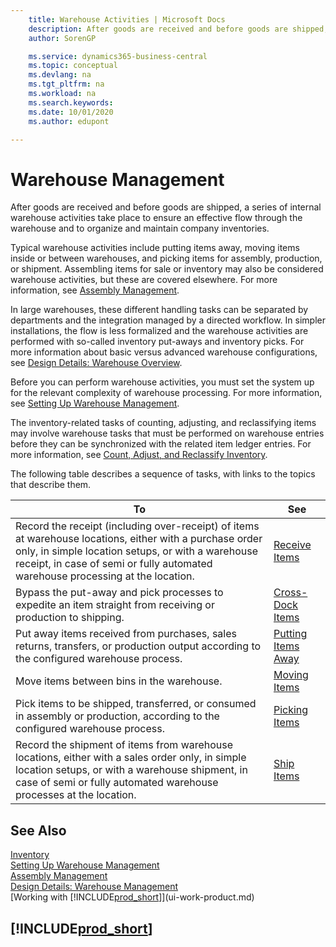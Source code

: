 ```yaml
---
    title: Warehouse Activities | Microsoft Docs
    description: After goods are received and before goods are shipped, a series of internal warehouse activities take place to ensure an effective flow through the warehouse and to organize and maintain company inventories.
    author: SorenGP

    ms.service: dynamics365-business-central
    ms.topic: conceptual
    ms.devlang: na
    ms.tgt_pltfrm: na
    ms.workload: na
    ms.search.keywords:
    ms.date: 10/01/2020
    ms.author: edupont

---
```

# Warehouse Management
After goods are received and before goods are shipped, a series of internal warehouse activities take place to ensure an effective flow through the warehouse and to organize and maintain company inventories.

Typical warehouse activities include putting items away, moving items inside or between warehouses, and picking items for assembly, production, or shipment. Assembling items for sale or inventory may also be considered warehouse activities, but these are covered elsewhere. For more information, see [Assembly Management](assembly-assemble-items.md).  

In large warehouses, these different handling tasks can be separated by departments and the integration managed by a directed workflow. In simpler installations, the flow is less formalized and the warehouse activities are performed with so-called inventory put-aways and inventory picks. For more information about basic versus advanced warehouse configurations, see [Design Details: Warehouse Overview](design-details-warehouse-overview.md).

Before you can perform warehouse activities, you must set the system up for the relevant complexity of warehouse processing. For more information, see [Setting Up Warehouse Management](warehouse-setup-warehouse.md).

The inventory-related tasks of counting, adjusting, and reclassifying items may involve warehouse tasks that must be performed on warehouse entries before they can be synchronized with the related item ledger entries. For more information, see [Count, Adjust, and Reclassify Inventory](inventory-how-count-adjust-reclassify.md).

 The following table describes a sequence of tasks, with links to the topics that describe them.   

|**To**|**See**|  
|------------|-------------|  
|Record the receipt (including over-receipt) of items at warehouse locations, either with a purchase order only, in simple location setups, or with a warehouse receipt, in case of semi or fully automated warehouse processing at the location.|[Receive Items](warehouse-how-receive-items.md)|
|Bypass the put-away and pick processes to expedite an item straight from receiving or production to shipping.|[Cross-Dock Items](warehouse-how-to-cross-dock-items.md)|    
|Put away items received from purchases, sales returns, transfers, or production output according to the configured warehouse process.|[Putting Items Away](warehouse-put-away-items.md)|
|Move items between bins in the warehouse.|[Moving Items](warehouse-move-items.md)|
|Pick items to be shipped, transferred, or consumed in assembly or production, according to the configured warehouse process.|[Picking Items](warehouse-pick-items.md)|
|Record the shipment of items from warehouse locations, either with a sales order only, in simple location setups, or with a warehouse shipment, in case of semi or fully automated warehouse processes at the location.|[Ship Items](warehouse-how-ship-items.md)|  

## See Also  
[Inventory](inventory-manage-inventory.md)  
[Setting Up Warehouse Management](warehouse-setup-warehouse.md)     
[Assembly Management](assembly-assemble-items.md)    
[Design Details: Warehouse Management](design-details-warehouse-management.md)  
[Working with [!INCLUDE[prod_short](includes/prod_short.md)]](ui-work-product.md)  

## [!INCLUDE[prod_short](includes/free_trial_md.md)]  
